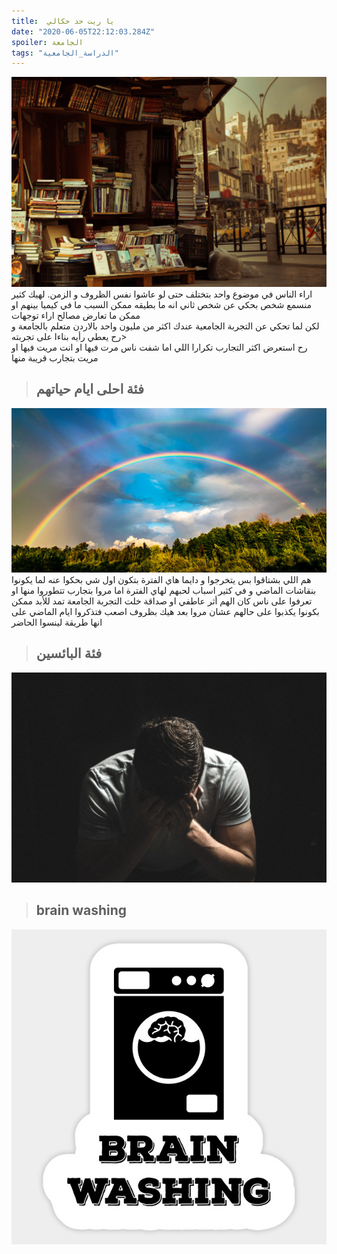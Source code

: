 ```yaml
---
title:  يا ريت حد حكالي
date: "2020-06-05T22:12:03.284Z"
spoiler: الجامعة
tags: "الدراسة_الجامعية"
---
```

![Me wearing indonesian batik](./Amman.jpg)
اراء الناس في موضوع واحد بتختلف حتى لو عاشوا نفس الظروف و الزمن. لهيك كثير منسمع شخص بحكي عن شخص ثاني انه ما بطيقه ممكن السبب ما في كيميا بينهم او ممكن ما تعارض مصالح اراء توجهات<br/>
لكن لما تحكي عن التجربة الجامعية عندك اكثر من مليون واحد بالاردن متعلم بالجامعة و رح يعطي رأيه بناءا على تجربته><br/>
رح استعرض اكثر التجارب تكرارا اللي اما شفت ناس مرت فيها او انت مريت فيها او مريت بتجارب قريبة منها <br/>

> ## فئة احلى ايام حياتهم
![Me wearing indonesian batik](./rain.jpg)
هم اللي بشتاقوا بس يتخرجوا و دايما هاي الفترة بتكون اول شي بحكوا عنه لما يكونوا بنقاشات الماضي و في كثير اسباب لحبهم لهاي الفترة اما مروا بتجارب تتطوروا منها او تعرفوا على ناس كان الهم أثر عاطفي او صداقة خلت التجربة الجامعة تمد للأبد ممكن بكونوا يكذبوا على حالهم عشان مروا بعد هيك بظروف اصعب فتذكروا ايام الماضي على انها طريقة لينسوا الحاضر


> ## فئة البائسين
![Me wearing indonesian batik](./guy-2617866-1024x683.jpg)


> ## brain washing
![Me wearing indonesian batik](./brain.jpg)




